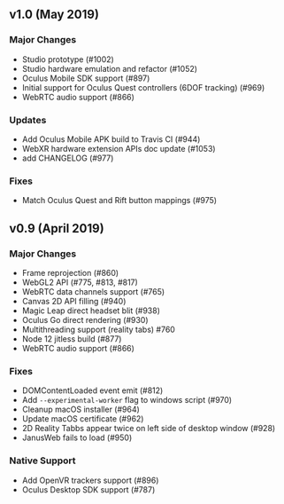 ## v1.0 (May 2019)

### Major Changes
- Studio prototype (#1002)
- Studio hardware emulation and refactor (#1052)
- Oculus Mobile SDK support (#897)
- Initial support for Oculus Quest controllers (6DOF tracking) (#969)
- WebRTC audio support (#866)

### Updates
- Add Oculus Mobile APK build to Travis CI (#944)
- WebXR hardware extension APIs doc update (#1053)
- add CHANGELOG (#977)

### Fixes
- Match Oculus Quest and Rift button mappings (#975)

## v0.9 (April 2019)

### Major Changes
- Frame reprojection (#860)
- WebGL2 API (#775, #813, #817)
- WebRTC data channels support (#765)
- Canvas 2D API filling (#940)
- Magic Leap direct headset blit (#938)
- Oculus Go direct rendering (#930)
- Multithreading support (reality tabs) #760
- Node 12 jitless build (#877)
- WebRTC audio support (#866)

### Fixes
- DOMContentLoaded event emit (#812)
- Add `--experimental-worker` flag to windows script (#970)
- Cleanup macOS installer (#964)
- Update macOS certificate (#962)
- 2D Reality Tabbs appear twice on left side of desktop window (#928)
- JanusWeb fails to load (#950)

### Native Support
- Add OpenVR trackers support (#896)
- Oculus Desktop SDK support (#787)
